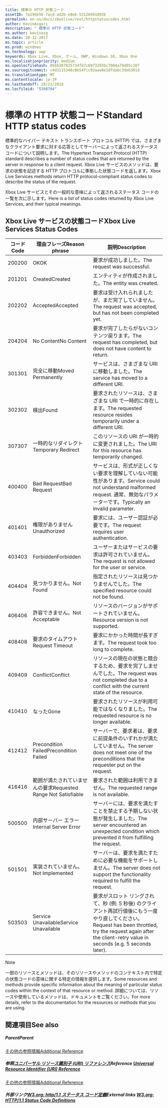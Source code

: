 ```yaml
---
title: 標準の HTTP 状態コード
assetID: 7a19de56-7acd-ad2b-e8e6-53126991093b
permalink: en-us/docs/xboxlive/rest/httpstatuscodes.html
author: KevinAsgari
description: " 標準の HTTP 状態コード"
ms.author: kevinasg
ms.date: 20-12-2017
ms.topic: article
ms.prod: windows
ms.technology: uwp
keywords: Xbox Live, Xbox, ゲーム, UWP, Windows 10, Xbox One
ms.localizationpriority: medium
ms.openlocfilehash: 856b387825734fb7c6973293bc7004a79d05c207
ms.sourcegitcommit: c4d3115348c8b54fcc92aae8e18fdabc3deb301d
ms.translationtype: MT
ms.contentlocale: ja-JP
ms.lasthandoff: 10/22/2018
ms.locfileid: "5398704"
---
```

# <a name="standard-http-status-codes"></a><span data-ttu-id="923da-104">標準の HTTP 状態コード</span><span class="sxs-lookup"><span data-stu-id="923da-104">Standard HTTP status codes</span></span>
 
<span data-ttu-id="923da-105">標準的なハイパー テキスト トランスポート プロトコル (HTTP) では、さまざまなクライアント要求に対する応答としてサーバーによって返されるステータス コードについて説明します。</span><span class="sxs-lookup"><span data-stu-id="923da-105">The Hypertext Transport Protocol (HTTP) standard describes a number of status codes that are returned by the server in response to a client request.</span></span> <span data-ttu-id="923da-106">Xbox Live サービスのメソッドは、要求の状態を記述する HTTP プロトコルに準拠した状態コードを返します。</span><span class="sxs-lookup"><span data-stu-id="923da-106">Xbox Live Services methods return HTTP protocol-compliant status codes to describe the status of the request.</span></span>
 
<span data-ttu-id="923da-107">Xbox Live サービスとその一般的な意味によって返されるステータス コードの一覧を次に示します。</span><span class="sxs-lookup"><span data-stu-id="923da-107">Here is a list of status codes returned by Xbox Live Services, and their typical meanings.</span></span>
 
<a id="ID4EAB"></a>

 
## <a name="xbox-live-services-status-codes"></a><span data-ttu-id="923da-108">Xbox Live サービスの状態コード</span><span class="sxs-lookup"><span data-stu-id="923da-108">Xbox Live Services Status Codes</span></span>
 
| <span data-ttu-id="923da-109">コード</span><span class="sxs-lookup"><span data-stu-id="923da-109">Code</span></span>| <span data-ttu-id="923da-110">理由フレーズ</span><span class="sxs-lookup"><span data-stu-id="923da-110">Reason phrase</span></span>| <span data-ttu-id="923da-111">説明</span><span class="sxs-lookup"><span data-stu-id="923da-111">Description</span></span>| 
| --- | --- | --- | 
| <span data-ttu-id="923da-112">200</span><span class="sxs-lookup"><span data-stu-id="923da-112">200</span></span>| <span data-ttu-id="923da-113">OK</span><span class="sxs-lookup"><span data-stu-id="923da-113">OK</span></span>| <span data-ttu-id="923da-114">要求が成功しました。</span><span class="sxs-lookup"><span data-stu-id="923da-114">The request was successful.</span></span>| 
| <span data-ttu-id="923da-115">201</span><span class="sxs-lookup"><span data-stu-id="923da-115">201</span></span>| <span data-ttu-id="923da-116">Created</span><span class="sxs-lookup"><span data-stu-id="923da-116">Created</span></span>| <span data-ttu-id="923da-117">エンティティが作成されました。</span><span class="sxs-lookup"><span data-stu-id="923da-117">The entity was created.</span></span>| 
| <span data-ttu-id="923da-118">202</span><span class="sxs-lookup"><span data-stu-id="923da-118">202</span></span>| <span data-ttu-id="923da-119">Accepted</span><span class="sxs-lookup"><span data-stu-id="923da-119">Accepted</span></span>| <span data-ttu-id="923da-120">要求は受け入れられましたが、まだ完了していません。</span><span class="sxs-lookup"><span data-stu-id="923da-120">The request was accepted, but has not been completed yet.</span></span>| 
| <span data-ttu-id="923da-121">204</span><span class="sxs-lookup"><span data-stu-id="923da-121">204</span></span>| <span data-ttu-id="923da-122">No Content</span><span class="sxs-lookup"><span data-stu-id="923da-122">No Content</span></span>| <span data-ttu-id="923da-123">要求が完了したらがないコンテンツ戻ります。</span><span class="sxs-lookup"><span data-stu-id="923da-123">The request has completed, but does not have content to return.</span></span>| 
| <span data-ttu-id="923da-124">301</span><span class="sxs-lookup"><span data-stu-id="923da-124">301</span></span>| <span data-ttu-id="923da-125">完全に移動</span><span class="sxs-lookup"><span data-stu-id="923da-125">Moved Permanently</span></span>| <span data-ttu-id="923da-126">サービスは、さまざまな URI に移動しました。</span><span class="sxs-lookup"><span data-stu-id="923da-126">The service has moved to a different URI.</span></span>| 
| <span data-ttu-id="923da-127">302</span><span class="sxs-lookup"><span data-stu-id="923da-127">302</span></span>| <span data-ttu-id="923da-128">検出</span><span class="sxs-lookup"><span data-stu-id="923da-128">Found</span></span>| <span data-ttu-id="923da-129">要求されたリソースは、さまざまな URI で一時的に存在します。</span><span class="sxs-lookup"><span data-stu-id="923da-129">The requested resource resides temporarily under a different URI.</span></span>| 
| <span data-ttu-id="923da-130">307</span><span class="sxs-lookup"><span data-stu-id="923da-130">307</span></span>| <span data-ttu-id="923da-131">一時的なリダイレクト</span><span class="sxs-lookup"><span data-stu-id="923da-131">Temporary Redirect</span></span>| <span data-ttu-id="923da-132">このリソースの URI が一時的に変更されました。</span><span class="sxs-lookup"><span data-stu-id="923da-132">The URI for this resource has temporarily changed.</span></span>| 
| <span data-ttu-id="923da-133">400</span><span class="sxs-lookup"><span data-stu-id="923da-133">400</span></span>| <span data-ttu-id="923da-134">Bad Request</span><span class="sxs-lookup"><span data-stu-id="923da-134">Bad Request</span></span>| <span data-ttu-id="923da-135">サービスは、形式が正しくない要求を理解していない可能性があります。</span><span class="sxs-lookup"><span data-stu-id="923da-135">Service could not understand malformed request.</span></span> <span data-ttu-id="923da-136">通常、無効なパラメーターです。</span><span class="sxs-lookup"><span data-stu-id="923da-136">Typically an invalid parameter.</span></span>| 
| <span data-ttu-id="923da-137">401</span><span class="sxs-lookup"><span data-stu-id="923da-137">401</span></span>| <span data-ttu-id="923da-138">権限がありません</span><span class="sxs-lookup"><span data-stu-id="923da-138">Unauthorized</span></span>| <span data-ttu-id="923da-139">要求には、ユーザー認証が必要です。</span><span class="sxs-lookup"><span data-stu-id="923da-139">The request requires user authentication.</span></span>| 
| <span data-ttu-id="923da-140">403</span><span class="sxs-lookup"><span data-stu-id="923da-140">403</span></span>| <span data-ttu-id="923da-141">Forbidden</span><span class="sxs-lookup"><span data-stu-id="923da-141">Forbidden</span></span>| <span data-ttu-id="923da-142">ユーザーまたはサービスの要求は許可されていません。</span><span class="sxs-lookup"><span data-stu-id="923da-142">The request is not allowed for the user or service.</span></span>| 
| <span data-ttu-id="923da-143">404</span><span class="sxs-lookup"><span data-stu-id="923da-143">404</span></span>| <span data-ttu-id="923da-144">見つかりません。</span><span class="sxs-lookup"><span data-stu-id="923da-144">Not Found</span></span>| <span data-ttu-id="923da-145">指定されたリソースは見つかりませんでした。</span><span class="sxs-lookup"><span data-stu-id="923da-145">The specified resource could not be found.</span></span>| 
| <span data-ttu-id="923da-146">406</span><span class="sxs-lookup"><span data-stu-id="923da-146">406</span></span>| <span data-ttu-id="923da-147">許容できません。</span><span class="sxs-lookup"><span data-stu-id="923da-147">Not Acceptable</span></span>| <span data-ttu-id="923da-148">リソースのバージョンがサポートされていません。</span><span class="sxs-lookup"><span data-stu-id="923da-148">Resource version is not supported.</span></span>| 
| <span data-ttu-id="923da-149">408</span><span class="sxs-lookup"><span data-stu-id="923da-149">408</span></span>| <span data-ttu-id="923da-150">要求のタイムアウト</span><span class="sxs-lookup"><span data-stu-id="923da-150">Request Timeout</span></span>| <span data-ttu-id="923da-151">要求にかかった時間が長すぎます。</span><span class="sxs-lookup"><span data-stu-id="923da-151">The request took too long to complete.</span></span>| 
| <span data-ttu-id="923da-152">409</span><span class="sxs-lookup"><span data-stu-id="923da-152">409</span></span>| <span data-ttu-id="923da-153">Conflict</span><span class="sxs-lookup"><span data-stu-id="923da-153">Conflict</span></span>| <span data-ttu-id="923da-154">リソースの現在の状態と競合するため、要求を完了しませんでした。</span><span class="sxs-lookup"><span data-stu-id="923da-154">The request was not completed due to a conflict with the current state of the resource.</span></span>| 
| <span data-ttu-id="923da-155">410</span><span class="sxs-lookup"><span data-stu-id="923da-155">410</span></span>| <span data-ttu-id="923da-156">なった</span><span class="sxs-lookup"><span data-stu-id="923da-156">Gone</span></span>| <span data-ttu-id="923da-157">要求されたリソースが利用可能ではなくなりました。</span><span class="sxs-lookup"><span data-stu-id="923da-157">The requested resource is no longer available.</span></span>| 
| <span data-ttu-id="923da-158">412</span><span class="sxs-lookup"><span data-stu-id="923da-158">412</span></span>| <span data-ttu-id="923da-159">Precondition Failed</span><span class="sxs-lookup"><span data-stu-id="923da-159">Precondition Failed</span></span>| <span data-ttu-id="923da-160">サーバーで、要求者は、要求に前提条件のいずれかが満たしていません。</span><span class="sxs-lookup"><span data-stu-id="923da-160">The server does not meet one of the preconditions that the requester put on the request.</span></span>| 
| <span data-ttu-id="923da-161">416</span><span class="sxs-lookup"><span data-stu-id="923da-161">416</span></span>| <span data-ttu-id="923da-162">範囲が満たされていませんの要求</span><span class="sxs-lookup"><span data-stu-id="923da-162">Requested Range Not Satisfiable</span></span>| <span data-ttu-id="923da-163">要求された範囲は利用できません。</span><span class="sxs-lookup"><span data-stu-id="923da-163">The requested range is not available.</span></span>| 
| <span data-ttu-id="923da-164">500</span><span class="sxs-lookup"><span data-stu-id="923da-164">500</span></span>| <span data-ttu-id="923da-165">内部サーバー エラー</span><span class="sxs-lookup"><span data-stu-id="923da-165">Internal Server Error</span></span>| <span data-ttu-id="923da-166">サーバーには、要求を満たすことを禁止する予期しない状態が発生しました。</span><span class="sxs-lookup"><span data-stu-id="923da-166">The server encountered an unexpected condition which prevented it from fulfilling the request.</span></span>| 
| <span data-ttu-id="923da-167">501</span><span class="sxs-lookup"><span data-stu-id="923da-167">501</span></span>| <span data-ttu-id="923da-168">実装されていません。</span><span class="sxs-lookup"><span data-stu-id="923da-168">Not Implemented</span></span>| <span data-ttu-id="923da-169">サーバーは、要求を満たすために必要な機能をサポートしません。</span><span class="sxs-lookup"><span data-stu-id="923da-169">The server does not support the functionality required to fulfill the request.</span></span>| 
| <span data-ttu-id="923da-170">503</span><span class="sxs-lookup"><span data-stu-id="923da-170">503</span></span>| <span data-ttu-id="923da-171">Service Unavailable</span><span class="sxs-lookup"><span data-stu-id="923da-171">Service Unavailable</span></span>| <span data-ttu-id="923da-172">要求がスロット リングされて、秒 (例: 5 秒後) のクライアント再試行値後にもう一度やり直してください。</span><span class="sxs-lookup"><span data-stu-id="923da-172">Request has been throttled, try the request again after the client-retry value in seconds (e.g. 5 seconds later).</span></span>| 
 

> [!NOTE] 
> <span data-ttu-id="923da-173">一部のリソースとメソッドは、そのリソースやメソッドのコンテキスト内で特定の状態コードの意味に関する特定の情報を提供します。</span><span class="sxs-lookup"><span data-stu-id="923da-173">Some resources and methods provide specific information about the meaning of particular status codes within the context of that resource or method.</span></span> <span data-ttu-id="923da-174">詳細については、リソースや使用しているメソッドは、ドキュメントをご覧ください。</span><span class="sxs-lookup"><span data-stu-id="923da-174">For more details, refer to the documentation for the resources or methods that you are using.</span></span> 

  
<a id="ID4E3BAC"></a>

 
## <a name="see-also"></a><span data-ttu-id="923da-175">関連項目</span><span class="sxs-lookup"><span data-stu-id="923da-175">See also</span></span>
 
<a id="ID4E5BAC"></a>

 
##### <a name="parent"></a><span data-ttu-id="923da-176">Parent</span><span class="sxs-lookup"><span data-stu-id="923da-176">Parent</span></span>  

[<span data-ttu-id="923da-177">その他の参照情報</span><span class="sxs-lookup"><span data-stu-id="923da-177">Additional Reference</span></span>](atoc-xboxlivews-reference-additional.md)

  
<a id="ID4EKCAC"></a>

 
##### <a name="reference--universal-resource-identifier-uri-referenceuriatoc-xboxlivews-reference-urismd"></a><span data-ttu-id="923da-178">参照[ユニバーサル リソース識別子 (URI) リファレンス](../uri/atoc-xboxlivews-reference-uris.md)</span><span class="sxs-lookup"><span data-stu-id="923da-178">Reference  [Universal Resource Identifier (URI) Reference](../uri/atoc-xboxlivews-reference-uris.md)</span></span>

 [<span data-ttu-id="923da-179">その他の参照情報</span><span class="sxs-lookup"><span data-stu-id="923da-179">Additional Reference</span></span>](atoc-xboxlivews-reference-additional.md)

  
<a id="ID4EZCAC"></a>

 
##### <a name="external-links--w3org-http11-status-code-definitionshttpwwww3orgprotocolsrfc2616rfc2616-sec10htmlsec10"></a><span data-ttu-id="923da-180">外部リンク[W3.org: http/1.1 ステータス コード定義](http://www.w3.org/Protocols/rfc2616/rfc2616-sec10.html#sec10)</span><span class="sxs-lookup"><span data-stu-id="923da-180">External links  [W3.org: HTTP/1.1 Status Code Definitions](http://www.w3.org/Protocols/rfc2616/rfc2616-sec10.html#sec10)</span></span>

   
